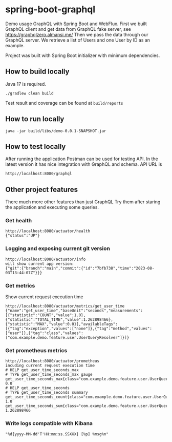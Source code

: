 # spring-boot-graphql

Demo usage GraphQL with Spring Boot and WebFlux.
First we built GraphQL client and get data from GraphQL fake server,
see https://graphqlzero.almansi.me/
Then we pass the data through our GraphQL server.
We retrieve a list of Users and one User by ID as an example.

Project was built with Spring Boot initializer with minimum dependencies.

## How to build locally

Java 17 is required.

```
./gradlew clean build
```

Test result and coverage can be found at `build/reports`

## How to run locally

```
java -jar build/libs/demo-0.0.1-SNAPSHOT.jar
```

## How to test locally

After running the application Postman can be used for testing API.
In the latest version it has nice integration with GraphQL and schema.
API URL is
```
http://localhost:8080/graphql
```

## Other project features

There much more other features than just GraphQL
Try them after staring the application and executing some queries.

### Get health
```
http://localhost:8080/actuator/health
{"status":"UP"}
```
### Logging and exposing current git version
```
http://localhost:8080/actuator/info
will show current app version:
{"git":{"branch":"main","commit":{"id":"7bfb738","time":"2023-08-03T13:44:07Z"}}}
```

### Get metrics
Show current request execution time
```
http://localhost:8080/actuator/metrics/get_user_time
{"name":"get_user_time","baseUnit":"seconds","measurements":[{"statistic":"COUNT","value":1.0},{"statistic":"TOTAL_TIME","value":1.262898466},{"statistic":"MAX","value":0.0}],"availableTags":[{"tag":"exception","values":["none"]},{"tag":"method","values":["user"]},{"tag":"class","values":["com.example.demo.feature.user.UserQueryResolver"]}]}
```
### Get prometheus metrics
```
http://localhost:8080/actuator/prometheus
incuding current request execution time
# HELP get_user_time_seconds_max  
# TYPE get_user_time_seconds_max gauge
get_user_time_seconds_max{class="com.example.demo.feature.user.UserQueryResolver",exception="none",method="user",} 0.0
# HELP get_user_time_seconds  
# TYPE get_user_time_seconds summary
get_user_time_seconds_count{class="com.example.demo.feature.user.UserQueryResolver",exception="none",method="user",} 1.0
get_user_time_seconds_sum{class="com.example.demo.feature.user.UserQueryResolver",exception="none",method="user",} 1.262898466
```
### Write logs compatible with Kibana
```
"%d{yyyy-MM-dd'T'HH:mm:ss.SSXXX} [%p] %msg%n"
```



